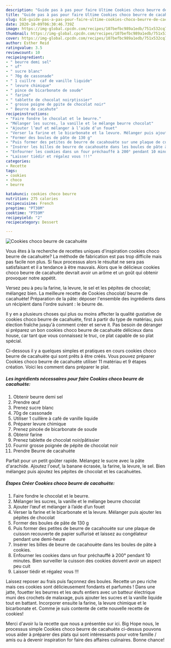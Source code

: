 ```yaml
---
description: "Guide pas à pas pour faire Ultime Cookies choco beurre de cacahuète"
title: "Guide pas à pas pour faire Ultime Cookies choco beurre de cacahuète"
slug: 616-guide-pas-a-pas-pour-faire-ultime-cookies-choco-beurre-de-cacahuete
date: 2020-10-09T06:30:46.739Z
image: https://img-global.cpcdn.com/recipes/107befbc989a1edb/751x532cq70/cookies-choco-beurre-de-cacahuete-photo-principale-de-la-recette.jpg
thumbnail: https://img-global.cpcdn.com/recipes/107befbc989a1edb/751x532cq70/cookies-choco-beurre-de-cacahuete-photo-principale-de-la-recette.jpg
cover: https://img-global.cpcdn.com/recipes/107befbc989a1edb/751x532cq70/cookies-choco-beurre-de-cacahuete-photo-principale-de-la-recette.jpg
author: Esther Reid
ratingvalue: 3.5
reviewcount: 10
recipeingredient:
- " beurre demi sel"
- " uf"
- " sucre blanc"
- " 70g de cassonade"
- " 1 cuillre  caf de vanille liquide"
- " levure chimique"
- " pince de bicarbonate de soude"
- " farine"
- " tablette de chocolat noirptissier"
- " grosse poigne de ppite de chocolat noir"
- " Beurre de cacahute"
recipeinstructions:
- "Faire fondre le chocolat et le beurre."
- "Mélanger les sucres, la vanille et le mélange beurre chocolat"
- "Ajouter l’œuf et mélanger à l’aide d’un fouet"
- "Verser la farine et le bicarbonate et la levure. Mélanger puis ajouter les pépites de chocolat"
- "Former des boules de pâte de 130 g"
- "Puis former des petites de beurre de cacahouète sur une plaque de cuisson recouverte de papier sulfurisé et laissez au congélateur pendant une demi-heure"
- "Insérer les billes de beurre de cacahouète dans les boules de pâte à cookies."
- "Enfourner les cookies dans un four préchauffé à 200° pendant 10 minutes. Bien surveiller la cuisson des cookies doivent avoir un aspect peu cuit"
- "Laisser tiédir et régalez vous !!!"
categories:
- Recette
tags:
- cookies
- choco
- beurre

katakunci: cookies choco beurre 
nutrition: 275 calories
recipecuisine: French
preptime: "PT30M"
cooktime: "PT59M"
recipeyield: "2"
recipecategory: Dessert

---
```



![Cookies choco beurre de cacahuète](https://img-global.cpcdn.com/recipes/107befbc989a1edb/751x532cq70/cookies-choco-beurre-de-cacahuete-photo-principale-de-la-recette.jpg)

Vous êtes à la recherche de recettes uniques d'inspiration cookies choco beurre de cacahuète? La méthode de fabrication est pas trop difficile mais pas facile non plus. Si faux processus alors le résultat ne sera pas satisfaisant et il a tendance à être mauvais. Alors que le délicieux cookies choco beurre de cacahuète devrait avoir un arôme et un goût qui obtenir provoquer notre appétit.

Versez peu à peu la farine, la levure, le sel et les pépites de chocolat; mélangez bien. La meilleure recette de Cookies chocolat/ beurre de cacahuète! Préparation de la pâte: déposer l&#39;ensemble des ingrédients dans un récipient dans l&#39;ordre suivant : le beurre de.

Il y en a plusieurs choses qui plus ou moins affecter la qualité gustative de cookies choco beurre de cacahuète, first à partir du type de matériau, puis élection fraîche jusqu'à comment créer et serve it. Pas besoin de déranger si préparez un bon cookies choco beurre de cacahuète délicieux dans house, car tant que vous connaissez le truc, ce plat capable de so plat spécial.


Ci-dessous il y a quelques simples et pratiques en cours cookies choco beurre de cacahuète qui sont prêts à être créés. Vous pouvez préparer Cookies choco beurre de cacahuète utiliser 11 matériau et 9 étapes création. Voici les comment dans préparer le plat.

<!--inarticleads1-->

##### Les ingrédients nécessaires pour faire Cookies choco beurre de cacahuète:

1. Obtenir  beurre demi sel
1. Prendre  œuf
1. Prenez  sucre blanc
1.   70g de cassonade
1. Utiliser  1 cuillère à café de vanille liquide
1. Préparer  levure chimique
1. Prenez  pincée de bicarbonate de soude
1. Obtenir  farine
1. Prenez  tablette de chocolat noir/pâtissier
1. Fournir  grosse poignée de pépite de chocolat noir
1. Prendre  Beurre de cacahuète


Parfait pour un petit goûter rapide. Mélangez le sucre avec la pâte d&#39;arachide. Ajoutez l&#39;oeuf, la banane écrasée, la farine, la levure, le sel. Bien mélangez puis ajoutez les pépites de chocolat et les cacahuètes. 

<!--inarticleads2-->

##### Étapes Créer Cookies choco beurre de cacahuète:

1. Faire fondre le chocolat et le beurre.
1. Mélanger les sucres, la vanille et le mélange beurre chocolat
1. Ajouter l’œuf et mélanger à l’aide d’un fouet
1. Verser la farine et le bicarbonate et la levure. Mélanger puis ajouter les pépites de chocolat
1. Former des boules de pâte de 130 g
1. Puis former des petites de beurre de cacahouète sur une plaque de cuisson recouverte de papier sulfurisé et laissez au congélateur pendant une demi-heure
1. Insérer les billes de beurre de cacahouète dans les boules de pâte à cookies.
1. Enfourner les cookies dans un four préchauffé à 200° pendant 10 minutes. Bien surveiller la cuisson des cookies doivent avoir un aspect peu cuit
1. Laisser tiédir et régalez vous !!!


Laissez reposer au frais puis façonnez des boules. Recette un peu riche mais ces cookies sont délicieusement fondants et parfumés ! Dans une jatte, fouetter les beurres et les œufs entiers avec un batteur électrique muni des crochets de malaxage, puis ajouter les sucres et la vanille liquide tout en battant. Incorporer ensuite la farine, la levure chimique et le bicarbonate et. Comme je suis contente de cette nouvelle recette de cookies! 


Merci d'avoir lu la recette que nous a présentée sur ici. Big Hope nous, le processus simple Cookies choco beurre de cacahuète ci-dessus pouvons vous aider à préparer des plats qui sont intéressants pour votre famille / amis ou à devenir inspiration for faire des affaires culinaires. Bonne chance!
